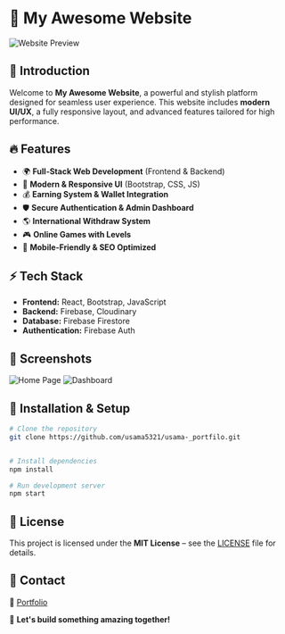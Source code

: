# 🚀 My Awesome Website

![Website Preview](https://portfoilo-olive-omega.vercel.app/)

## 🌟 Introduction
Welcome to **My Awesome Website**, a powerful and stylish platform designed for seamless user experience. This website includes **modern UI/UX**, a fully responsive layout, and advanced features tailored for high performance.

## 🔥 Features
- 🌍 **Full-Stack Web Development** (Frontend & Backend)
- 🎨 **Modern & Responsive UI** (Bootstrap, CSS, JS)
- 💰 **Earning System & Wallet Integration**
- 🛡 **Secure Authentication & Admin Dashboard**
- 🌎 **International Withdraw System**
- 🎮 **Online Games with Levels**
- 📱 **Mobile-Friendly & SEO Optimized**

## ⚡ Tech Stack
- **Frontend:** React, Bootstrap, JavaScript
- **Backend:** Firebase, Cloudinary
- **Database:** Firebase Firestore
- **Authentication:** Firebase Auth

## 📸 Screenshots
![Home Page](https://via.placeholder.com/800x400?text=Home+Page)
![Dashboard](https://via.placeholder.com/800x400?text=Dashboard)

## 🚀 Installation & Setup
```bash
# Clone the repository
git clone https://github.com/usama5321/usama-_portfilo.git


# Install dependencies
npm install

# Run development server
npm start
```

## 📜 License
This project is licensed under the **MIT License** – see the [LICENSE](./LICENSE) file for details.

## 💬 Contact
🔗 [Portfolio](https://portfoilo-olive-omega.vercel.app/)  
 


🚀 **Let's build something amazing together!**

